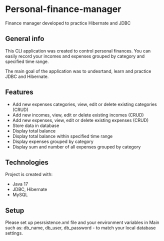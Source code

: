 # Personal-finance-manager
Finance manager developed to practice Hibernate and JDBC

## General info
This CLI application was created to control personal finances. You can easily record your incomes and expenses grouped by category and specified time range.

The main goal of the application was to undesrtand, learn and practice JDBC and Hibernate.

## Features
* Add new expenses categories, view, edit or delete existing categories (CRUD)
* Add new incomes, view, edit or delete existing incomes (CRUD)
* Add new expenses, view, edit or delete existing expenses (CRUD)
* Store data in database
* Display total balance
* Display total balance within specified time range
* Display expenses grouped by category
* Display sum and number of all expenses grouped by category

## Technologies
Project is created with:
* Java 17
* JDBC, Hibernate
* MySQL
	
## Setup
Please set up pesrsistence.xml file and your environment variables in Main such as: db_name, db_user, db_password - to match your local database settings.


